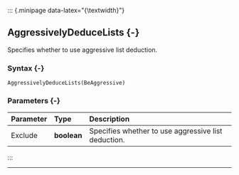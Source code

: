 ::: {.minipage data-latex="{\textwidth}"}
## AggressivelyDeduceLists {-}

Specifies whether to use aggressive list deduction.

### Syntax {-}

```{sql}
AggressivelyDeduceLists(BeAggressive)
```

### Parameters {-}

**Parameter** | **Type** | **Description**
| :-- | :-- | :-- |
Exclude | **boolean** |  Specifies whether to use aggressive list deduction.
:::

***
